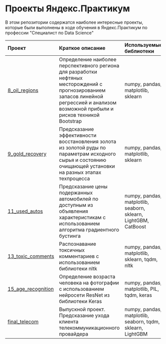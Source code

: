 # Проекты Яндекс.Практикум

В этом репозитории содержатся наиболее интересные проекты, которые были выполнены в ходе обучения в Яндекс.Практикум по профессии "Специалист по Data Science"


| Проект             | Краткое описание   | Используемые библиотеки |
| :----------------- | :----------------- | :---------------------- |
| [8_oil_regions](https://github.com/albridgeds/yandex-praktikum-projects/tree/master/8_oil_regions) | Определение наиболее перспективного региона для разработки нефтяных месторождений с прогнозированием запасов линейной регрессией и анализом возможной прибыли и рисков техникой Bootstrap | numpy, pandas, matplotlib, sklearn |
| [9_gold_recovery](https://github.com/albridgeds/yandex-praktikum-projects/tree/master/9_gold_recovery) | Предсказание эффективности восстановления золота из золотой руды по параметрам исходного сырья и состоянию очищающей установки на разных этапах техпроцесса | numpy, pandas, matplotlib, sklearn |
| [11_used_autos](https://github.com/albridgeds/yandex-praktikum-projects/tree/master/11_used_autos) | Предсказание цены подержанных автомобилей по доступным из объявления характеристикам с использованием алгоритма градиентного бустинга | numpy, pandas, matplotlib, seaborn, sklearn, LightGBM, CatBoost |
| [13_toxic_comments](https://github.com/albridgeds/yandex-praktikum-projects/commit/f04a4dfa51ba12b71f2e7883df32def8c8610d95) | Распознавание токсичных комментариев с использованием библиотеки nltk | numpy, pandas, matplotlib, sklearn, tqdm, nltk |
| [15_age_recognition](https://github.com/albridgeds/yandex-praktikum-projects/tree/f04a4dfa51ba12b71f2e7883df32def8c8610d95/15_age_recognition) | Определение возраста человека на фотографии с использованием нейросети ResNet из библиотеки Keras | numpy, pandas, matplotlib, PIL, tqdm, keras |
| [final_telecom](https://github.com/albridgeds/yandex-praktikum-projects/tree/f04a4dfa51ba12b71f2e7883df32def8c8610d95/final_telecom) | Выпускной проект. Предсказание ухода клиента телекоммуникационного провайдера | numpy, pandas, matplotlib, seaborn, tqdm, sklearn, LightGBM |
